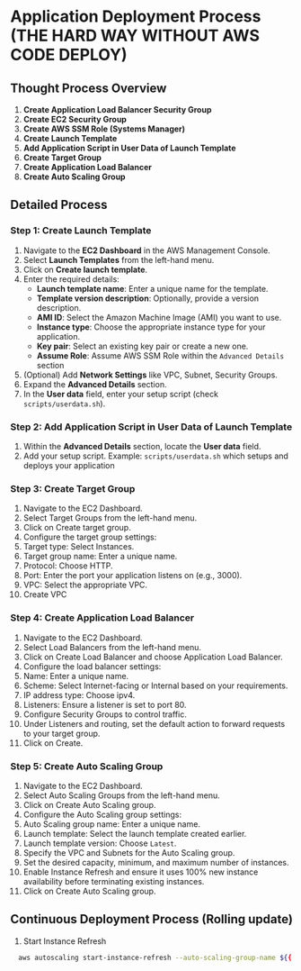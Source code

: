 # Application Deployment Process (THE HARD WAY WITHOUT AWS CODE DEPLOY)

## Thought Process Overview

1. **Create Application Load Balancer Security Group**
2. **Create EC2 Security Group**
3. **Create AWS SSM Role (Systems Manager)**
4. **Create Launch Template**
5. **Add Application Script in User Data of Launch Template**
6. **Create Target Group**
7. **Create Application Load Balancer**
8. **Create Auto Scaling Group**

## Detailed Process

### Step 1: Create Launch Template

1. Navigate to the **EC2 Dashboard** in the AWS Management Console.
2. Select **Launch Templates** from the left-hand menu.
3. Click on **Create launch template**.
4. Enter the required details:
   - **Launch template name**: Enter a unique name for the template.
   - **Template version description**: Optionally, provide a version description.
   - **AMI ID**: Select the Amazon Machine Image (AMI) you want to use.
   - **Instance type**: Choose the appropriate instance type for your application.
   - **Key pair**: Select an existing key pair or create a new one.
   - **Assume Role**: Assume AWS SSM Role within the `Advanced Details` section
5. (Optional) Add **Network Settings** like VPC, Subnet, Security Groups.
6. Expand the **Advanced Details** section.
7. In the **User data** field, enter your setup script (check `scripts/userdata.sh`).

### Step 2: Add Application Script in User Data of Launch Template

1. Within the **Advanced Details** section, locate the **User data** field.
2. Add your setup script. Example: `scripts/userdata.sh` which setups and deploys your application

### Step 3: Create Target Group

1. Navigate to the EC2 Dashboard.
2. Select Target Groups from the left-hand menu.
3. Click on Create target group.
4. Configure the target group settings:
5. Target type: Select Instances.
6. Target group name: Enter a unique name.
7. Protocol: Choose HTTP.
8. Port: Enter the port your application listens on (e.g., 3000).
9. VPC: Select the appropriate VPC.
10. Create VPC

### Step 4: Create Application Load Balancer

1. Navigate to the EC2 Dashboard.
2. Select Load Balancers from the left-hand menu.
3. Click on Create Load Balancer and choose Application Load Balancer.
4. Configure the load balancer settings:
5. Name: Enter a unique name.
6. Scheme: Select Internet-facing or Internal based on your requirements.
7. IP address type: Choose ipv4.
8. Listeners: Ensure a listener is set to port 80.
9. Configure Security Groups to control traffic.
10. Under Listeners and routing, set the default action to forward requests to your target group.
11. Click on Create.

### Step 5: Create Auto Scaling Group

1. Navigate to the EC2 Dashboard.
2. Select Auto Scaling Groups from the left-hand menu.
3. Click on Create Auto Scaling group.
4. Configure the Auto Scaling group settings:
5. Auto Scaling group name: Enter a unique name.
6. Launch template: Select the launch template created earlier.
7. Launch template version: Choose `Latest`.
8. Specify the VPC and Subnets for the Auto Scaling group.
9. Set the desired capacity, minimum, and maximum number of instances.
10. Enable Instance Refresh and ensure it uses 100% new instance availability before terminating existing instances.
11. Click on Create Auto Scaling group.

## Continuous Deployment Process (Rolling update)

1. Start Instance Refresh

```bash
  aws autoscaling start-instance-refresh --auto-scaling-group-name ${{ secrets.AUTO_SCALING_GROUP_NAME }} --preferences '{"InstanceWarmup":60, "MinHealthyPercentage":100}'
```
